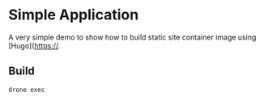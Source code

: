 # Simple Application

A very simple demo to show how to build static site container image using [Hugo]([https://](https://gohugo.io).

## Build

```shell
drone exec
```